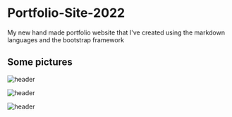 # Portfolio-Site-2022
My new hand made portfolio website that I've created using the markdown languages and the bootstrap framework

## Some pictures

![header](https://i.imgur.com/8jUtde8.png)

![header](https://i.imgur.com/JaeW7uW.png)

![header](https://i.imgur.com/KqT9daC.png)
